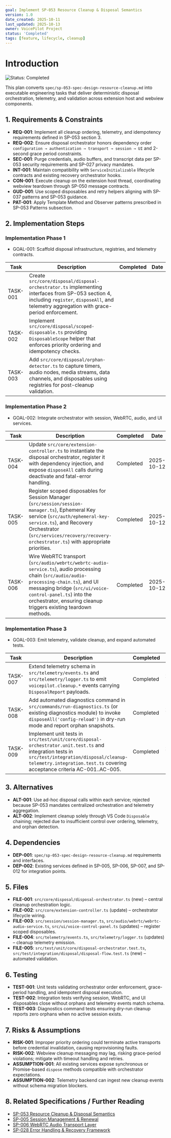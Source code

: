 ```yaml
---
goal: Implement SP-053 Resource Cleanup & Disposal Semantics
version: 1.0
date_created: 2025-10-11
last_updated: 2025-10-13
owner: VoicePilot Project
status: 'Completed'
tags: [feature, lifecycle, cleanup]
---
```


# Introduction

![Status: Completed](https://img.shields.io/badge/status-Completed-brightgreen)

This plan converts `spec/sp-053-spec-design-resource-cleanup.md` into executable engineering tasks that deliver deterministic disposal orchestration, telemetry, and validation across extension host and webview components.

## 1. Requirements & Constraints

- **REQ-001**: Implement all cleanup ordering, telemetry, and idempotency requirements defined in SP-053 section 3.
- **REQ-002**: Ensure disposal orchestrator honors dependency order `configuration → authentication → transport → session → UI` and 2-second grace period constraints.
- **SEC-001**: Purge credentials, audio buffers, and transcript data per SP-053 security requirements and SP-027 privacy mandates.
- **INT-001**: Maintain compatibility with `ServiceInitializable` lifecycle contracts and existing recovery orchestrator hooks.
- **CON-001**: Execute cleanup on the extension host thread, coordinating webview teardown through SP-050 message contracts.
- **GUD-001**: Use scoped disposables and retry helpers aligning with SP-037 patterns and SP-053 guidance.
- **PAT-001**: Apply Template Method and Observer patterns prescribed in SP-053 Patterns subsection.

## 2. Implementation Steps

### Implementation Phase 1

- GOAL-001: Scaffold disposal infrastructure, registries, and telemetry contracts.

| Task | Description | Completed | Date |
|------|-------------|-----------|------|
| TASK-001 | Create `src/core/disposal/disposal-orchestrator.ts` implementing interfaces from SP-053 section 4, including `register`, `disposeAll`, and telemetry aggregation with grace-period enforcement. |  |  |
| TASK-002 | Implement `src/core/disposal/scoped-disposable.ts` providing `DisposableScope` helper that enforces priority ordering and idempotency checks. |  |  |
| TASK-003 | Add `src/core/disposal/orphan-detector.ts` to capture timers, audio nodes, media streams, data channels, and disposables using registries for post-cleanup validation. |  |  |

### Implementation Phase 2

- GOAL-002: Integrate orchestrator with session, WebRTC, audio, and UI services.

| Task | Description | Completed | Date |
|------|-------------|-----------|------|
| TASK-004 | Update `src/core/extension-controller.ts` to instantiate the disposal orchestrator, register it with dependency injection, and expose `disposeAll` calls during deactivate and fatal-error handling. | Completed | 2025-10-12 |
| TASK-005 | Register scoped disposables for Session Manager (`src/session/session-manager.ts`), Ephemeral Key service (`src/auth/ephemeral-key-service.ts`), and Recovery Orchestrator (`src/services/recovery/recovery-orchestrator.ts`) with appropriate priorities. | Completed | 2025-10-12 |
| TASK-006 | Wire WebRTC transport (`src/audio/webrtc/webrtc-audio-service.ts`), audio processing chain (`src/audio/audio-processing-chain.ts`), and UI messaging bridge (`src/ui/voice-control-panel.ts`) into the orchestrator, ensuring cleanup triggers existing teardown methods. | Completed | 2025-10-12 |

### Implementation Phase 3

- GOAL-003: Emit telemetry, validate cleanup, and expand automated tests.

| Task | Description | Completed | Date |
|------|-------------|-----------|------|
| TASK-007 | Extend telemetry schema in `src/telemetry/events.ts` and `src/telemetry/logger.ts` to emit `voicepilot.cleanup.*` events carrying `DisposalReport` payloads. | Completed | 2025-10-13 |
| TASK-008 | Add automated diagnostics command in `src/commands/run-diagnostics.ts` (or existing diagnostics module) to invoke `disposeAll('config-reload')` in dry-run mode and report orphan snapshots. | Completed | 2025-10-13 |
| TASK-009 | Implement unit tests in `src/test/unit/core/disposal-orchestrator.unit.test.ts` and integration tests in `src/test/integration/disposal/cleanup-telemetry.integration.test.ts` covering acceptance criteria AC-001..AC-005. | Completed | 2025-10-13 |

## 3. Alternatives

- **ALT-001**: Use ad-hoc disposal calls within each service; rejected because SP-053 mandates centralized orchestration and telemetry aggregation.
- **ALT-002**: Implement cleanup solely through VS Code `Disposable` chaining; rejected due to insufficient control over ordering, telemetry, and orphan detection.

## 4. Dependencies

- **DEP-001**: `spec/sp-053-spec-design-resource-cleanup.md` requirements and interfaces.
- **DEP-002**: Existing services defined in SP-005, SP-006, SP-007, and SP-012 for integration points.

## 5. Files

- **FILE-001**: `src/core/disposal/disposal-orchestrator.ts` (new) – central cleanup orchestration logic.
- **FILE-002**: `src/core/extension-controller.ts` (update) – orchestrator lifecycle wiring.
- **FILE-003**: `src/session/session-manager.ts`, `src/audio/webrtc/webrtc-audio-service.ts`, `src/ui/voice-control-panel.ts` (updates) – register scoped disposables.
- **FILE-004**: `src/telemetry/events.ts`, `src/telemetry/logger.ts` (updates) – cleanup telemetry emission.
- **FILE-005**: `src/test/unit/core/disposal-orchestrator.test.ts`, `src/test/integration/disposal/disposal-flow.test.ts` (new) – automated validation.

## 6. Testing

- **TEST-001**: Unit tests validating orchestrator order enforcement, grace-period handling, and idempotent disposal execution.
- **TEST-002**: Integration tests verifying session, WebRTC, and UI disposables close without orphans and telemetry events match schema.
- **TEST-003**: Diagnostics command tests ensuring dry-run cleanup reports zero orphans when no active session exists.

## 7. Risks & Assumptions

- **RISK-001**: Improper priority ordering could terminate active transports before credential invalidation, causing reprovisioning faults.
- **RISK-002**: Webview cleanup messaging may lag, risking grace-period violations; mitigate with timeout handling and retries.
- **ASSUMPTION-001**: All existing services expose synchronous or Promise-based `dispose` methods compatible with orchestrator expectations.
- **ASSUMPTION-002**: Telemetry backend can ingest new cleanup events without schema migration blockers.

## 8. Related Specifications / Further Reading

- [SP-053 Resource Cleanup & Disposal Semantics](../spec/sp-053-spec-design-resource-cleanup.md)
- [SP-005 Session Management & Renewal](../spec/sp-005-spec-design-session-management.md)
- [SP-006 WebRTC Audio Transport Layer](../spec/sp-006-spec-architecture-webrtc-audio.md)
- [SP-028 Error Handling & Recovery Framework](../spec/sp-028-spec-architecture-error-handling.md)
